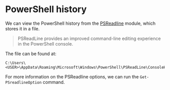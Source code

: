 # PowerShell history

We can view the PowerShell history from the [PSReadline](https://learn.microsoft.com/en-us/powershell/module/psreadline/about/about_psreadline?view=powershell-7.5) module, which stores it in a file.

> PSReadLine provides an improved command-line editing experience in the PowerShell console.

The file can be found at:

```
C:\Users\<USER>\AppData\Roaming\Microsoft\Windows\PowerShell\PSReadLine\ConsoleHost_history.txt
```

For more information on the PSReadline options, we can run the `Get-PSreadlineOption` command.
